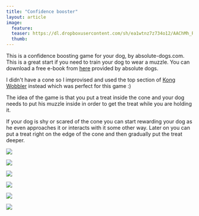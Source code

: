```yaml
---
title: "Confidence booster"
layout: article
image:
  feature:
  teaser: https://dl.dropboxusercontent.com/sh/ea1wtnz7z734o12/AAChMh_RR_9XyUcT3PTYLd5ga/aktivointi/itsevarmuusbuusteri/DS33929-245px.jpg
  thumb:
---
```


This is a confidence boosting game for your dog, by absolute-dogs.com. This is a great start if you need to train your dog to wear a muzzle. You can download a free e-book from [here](https://nbn.absolute-dogs.com/opt-in) provided by absolute dogs.

I didn't have a cone so I improvised and used the top section of [Kong Wobbler](http://minimuutti.com/en/treat-dispensers/kong-wobbler/) instead which was perfect for this game :)

The idea of the game is that you put a treat inside the cone and your dog needs to put his muzzle inside in order to get the treat while you are holding it.

If your dog is shy or scared of the cone you can start rewarding your dog as he even approaches it or interacts with it some other way. Later on you can put a treat right on the edge of the cone and then gradually put the treat deeper.

[![](https://dl.dropboxusercontent.com/sh/ea1wtnz7z734o12/AABTnkb7-8YBOO77lb8Ri-G6a/aktivointi/itsevarmuusbuusteri/DS33934-800px.jpg)](https://dl.dropboxusercontent.com/sh/ea1wtnz7z734o12/AADTHSV4gbsc3qjm_unGI0j-a/aktivointi/itsevarmuusbuusteri/DS33934.jpg)

[![](https://dl.dropboxusercontent.com/sh/ea1wtnz7z734o12/AABe6FXrjimxgHINIjgDmkrva/aktivointi/itsevarmuusbuusteri/DS33936-800px.jpg)](https://dl.dropboxusercontent.com/sh/ea1wtnz7z734o12/AABlPhPswM3SsYWMWpehz6lSa/aktivointi/itsevarmuusbuusteri/DS33936.jpg)

[![](https://dl.dropboxusercontent.com/sh/ea1wtnz7z734o12/AADrg-LgHotcmcD-KzAYhSfha/aktivointi/itsevarmuusbuusteri/DS33937-800px.jpg)](https://dl.dropboxusercontent.com/sh/ea1wtnz7z734o12/AACw6f1bKj8qW-wGn7HtbBpXa/aktivointi/itsevarmuusbuusteri/DS33937.jpg)

[![](https://dl.dropboxusercontent.com/sh/ea1wtnz7z734o12/AADufBs-_EmPlOGCj53R0Tw5a/aktivointi/itsevarmuusbuusteri/DS33967-800px.jpg)](https://dl.dropboxusercontent.com/sh/ea1wtnz7z734o12/AAAdGHUlO5-bBRZ2D99EbGLca/aktivointi/itsevarmuusbuusteri/DS33967.jpg)

[![](https://dl.dropboxusercontent.com/sh/ea1wtnz7z734o12/AABWa2j6SMsU0-nGg7z4xjrKa/aktivointi/itsevarmuusbuusteri/DS33929-800px.jpg)](https://dl.dropboxusercontent.com/sh/ea1wtnz7z734o12/AAAHHvYCkz1LqJCz_Zg5_Dpca/aktivointi/itsevarmuusbuusteri/DS33929.jpg)

[![](https://dl.dropboxusercontent.com/sh/ea1wtnz7z734o12/AAAkC1dz8hw_1ZaFxlWLe9uEa/aktivointi/itsevarmuusbuusteri/DS33930-800px.jpg)](https://dl.dropboxusercontent.com/sh/ea1wtnz7z734o12/AACj8It1DQQg6lNWGVVUjEERa/aktivointi/itsevarmuusbuusteri/DS33930.jpg)
